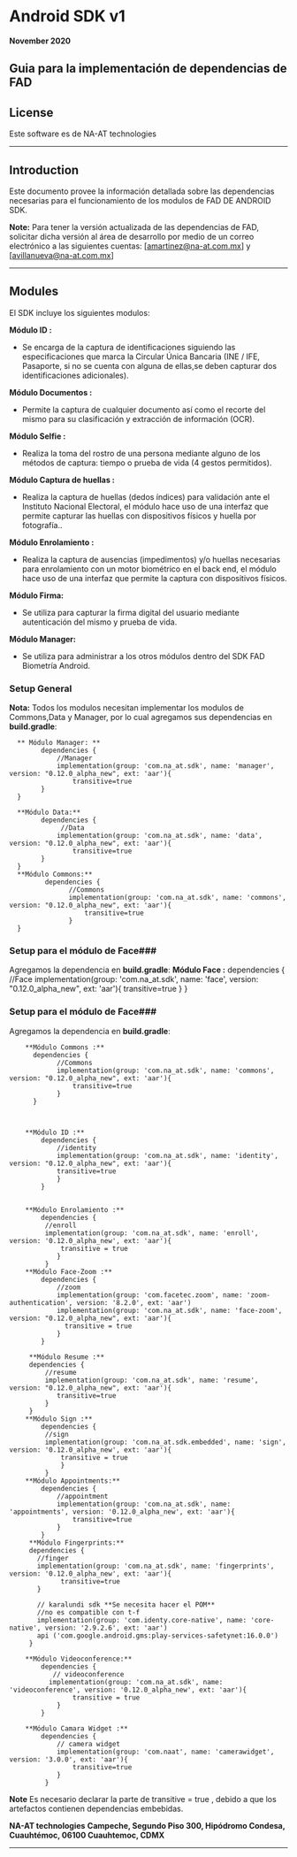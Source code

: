 #  Android SDK v1
**November 2020**

Guia para la implementación de dependencias de FAD
----------

## License
Este software es de NA-AT technologies

----------

## Introduction ##

Este documento provee la información detallada sobre las dependencias necesarias para el funcionamiento de los modulos de FAD DE ANDROID SDK.

**Note:** Para tener la versión actualizada de las dependencias de FAD, solicitar dicha versión al área de desarrollo por medio de un correo electrónico a las siguientes cuentas:  [amartinez@na-at.com.mx] y [avillanueva@na-at.com.mx]


----------


## Modules ##

El SDK incluye los siguientes modulos:

**Módulo ID :**

- Se encarga  de la captura de identificaciones siguiendo las especificaciones que marca la Circular Única Bancaria (INE / IFE, Pasaporte, si no se cuenta con alguna de ellas,se deben capturar dos identificaciones adicionales).

**Módulo Documentos :**

- Permite la captura de cualquier documento así como el recorte del mismo para su clasificación y extracción de información (OCR).

**Módulo Selfie :**

- Realiza la toma del rostro de una persona mediante alguno de los métodos de captura: tiempo o prueba de vida (4 gestos permitidos).

**Módulo Captura de huellas :**

- Realiza la captura de huellas (dedos índices) para validación ante el Instituto Nacional Electoral, el módulo hace uso de una interfaz que permite capturar las huellas  con dispositivos físicos y huella por fotografía..

**Módulo Enrolamiento :**

- Realiza la captura de ausencias (impedimentos) y/o huellas necesarias para enrolamiento con un motor biométrico en el back end, el módulo  hace uso de una interfaz que permite la captura con dispositivos físicos.

**Módulo Firma:**
- Se utiliza para capturar la firma digital del usuario mediante autenticación del mismo y prueba de vida.


**Módulo Manager:**

- Se utiliza para administrar a los otros módulos dentro del SDK FAD Biometría Android.



### Setup General ###
**Nota:** Todos los modulos necesitan implementar los modulos de Commons,Data y Manager, por lo cual agregamos sus  dependencias en **build.gradle**:

      ** Módulo Manager: **
            dependencies {
                //Manager
                implementation(group: 'com.na_at.sdk', name: 'manager', version: "0.12.0_alpha_new", ext: 'aar'){
                    transitive=true
            }
      }

      **Módulo Data:**
            dependencies {
                 //Data
                implementation(group: 'com.na_at.sdk', name: 'data', version: "0.12.0_alpha_new", ext: 'aar'){
                    transitive=true
            }
      }
      **Módulo Commons:**
             dependencies {
                   //Commons
                   implementation(group: 'com.na_at.sdk', name: 'commons', version: "0.12.0_alpha_new", ext: 'aar'){
                       transitive=true
                   }
      }

### Setup para el módulo de Face###
 Agregamos la dependencia en **build.gradle**:
        **Módulo Face :**
            dependencies {
            //Face
            implementation(group: 'com.na_at.sdk', name: 'face', version: "0.12.0_alpha_new", ext: 'aar'){
                transitive=true
            }
           }


### Setup para el módulo de Face###
 Agregamos la dependencia en **build.gradle**:





        **Módulo Commons :**
          dependencies {
                //Commons
                implementation(group: 'com.na_at.sdk', name: 'commons', version: "0.12.0_alpha_new", ext: 'aar'){
                    transitive=true
                }
          }



        **Módulo ID :**
            dependencies {
                //identity
                implementation(group: 'com.na_at.sdk', name: 'identity', version: "0.12.0_alpha_new", ext: 'aar'){
                transitive=true
                }
            }


        **Módulo Enrolamiento :**
            dependencies {
             //enroll
             implementation(group: 'com.na_at.sdk', name: 'enroll', version: '0.12.0_alpha_new', ext: 'aar'){
                 transitive = true
                }
             }
        **Módulo Face-Zoom :**
            dependencies {
                //zoom
                implementation(group: 'com.facetec.zoom', name: 'zoom-authentication', version: '8.2.0', ext: 'aar')
                implementation(group: 'com.na_at.sdk', name: 'face-zoom', version: "0.12.0_alpha_new", ext: 'aar'){
                  transitive = true
                }
            }

         **Módulo Resume :**
         dependencies {
             //resume
             implementation(group: 'com.na_at.sdk', name: 'resume', version: "0.12.0_alpha_new", ext: 'aar'){
                transitive=true
             }
         }
        **Módulo Sign :**
            dependencies {
             //sign
             implementation(group: 'com.na_at.sdk.embedded', name: 'sign', version: '0.12.0_alpha_new', ext: 'aar'){
                 transitive = true
                 }
             }
        **Módulo Appointments:**
            dependencies {
                //appointment
                implementation(group: 'com.na_at.sdk', name: 'appointments', version: '0.12.0_alpha_new', ext: 'aar'){
                    transitive=true
                }
            }
         **Módulo Fingerprints:**
         dependencies {
           //finger
           implementation(group: 'com.na_at.sdk', name: 'fingerprints', version: '0.12.0_alpha_new', ext: 'aar'){
                 transitive=true
           }

           // karalundi sdk **Se necesita hacer el POM**
           //no es compatible con t-f
           implementation(group: 'com.identy.core-native', name: 'core-native', version: '2.9.2.6', ext: 'aar')
           api ('com.google.android.gms:play-services-safetynet:16.0.0')
         }

        **Módulo Videoconference:**
            dependencies {
               // videoconference
              implementation(group: 'com.na_at.sdk', name: 'videoconference', version: '0.12.0_alpha_new', ext: 'aar'){
                    transitive = true
                }
            }

        **Módulo Camara Widget :**
            dependencies {
                // camera widget
                implementation(group: 'com.naat', name: 'camerawidget', version: '3.0.0', ext: 'aar'){
                    transitive=true
                }
             }


**Note** Es necesario declarar  la parte de transitive = true , debido a que los artefactos contienen dependencias embebidas.


**NA-AT technologies**  **Campeche, Segundo Piso 300, Hipódromo Condesa, Cuauhtémoc, 06100 Cuauhtemoc, CDMX**

----------------------------------------------------

